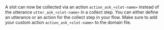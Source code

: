 A slot can now be collected via an action `action_ask_<slot-name>` instead of the utterance
`utter_ask_<slot-name>` in a collect step.
You can either define an utterance or an action for the collect step in your flow.
Make sure to add your custom action `action_ask_<slot-name>` to the domain file.
